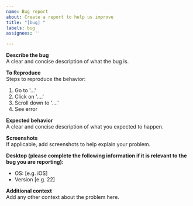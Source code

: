 ```yaml
---
name: Bug report
about: Create a report to help us improve
title: "[bug] "
labels: bug
assignees: ''

---
```


**Describe the bug**  
A clear and concise description of what the bug is.


**To Reproduce**  
Steps to reproduce the behavior:

1. Go to '...'
2. Click on '....'
3. Scroll down to '....'
4. See error


**Expected behavior**  
A clear and concise description of what you expected to happen.


**Screenshots**  
If applicable, add screenshots to help explain your problem.


**Desktop (please complete the following information if it is relevant to the bug you are reporting):**  

- OS: [e.g. iOS]
- Version [e.g. 22]

**Additional context**  
Add any other context about the problem here.
